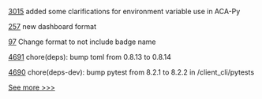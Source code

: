 
[3015](https://github.com/hyperledger/aries-cloudagent-python/pull/3015) added some clarifications for environment variable use in ACA-Py

[257](https://github.com/hyperledger/toc/pull/257) new dashboard format

[97](https://github.com/hyperledger-labs/hyperledger-community-management-tools/pull/97) Change format to not include badge name

[4691](https://github.com/hyperledger/iroha/pull/4691) chore(deps): bump toml from 0.8.13 to 0.8.14

[4690](https://github.com/hyperledger/iroha/pull/4690) chore(deps-dev): bump pytest from 8.2.1 to 8.2.2 in /client_cli/pytests


[See more >>>](https://start-here.hyperledger.org/pull-requests)
